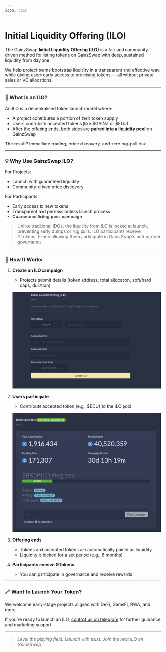 ```yaml
---
icon: coin
---
```


# Initial Liquidity Offering (ILO)



The GainzSwap **Initial Liquidity Offering (ILO)** is a fair and community-driven method for listing tokens on GainzSwap with deep, sustained liquidity from day one.

We help project teams bootstrap liquidity in a transparent and effective way, while giving users early access to promising tokens — all without private sales or VC allocations.

***

### 🚀 What Is an ILO?

An ILO is a decentralised token launch model where:

* A project contributes a portion of their token supply
* Users contribute accepted tokens (like $GAINZ or $EDU)
* After the offering ends, both sides are **paired into a liquidity pool** on GainzSwap

The result? Immediate trading, price discovery, and zero rug-pull risk.

***

### 💡 Why Use GainzSwap ILO?

For Projects:

* Launch with guaranteed liquidity
* Community-driven price discovery

For Participants:

* Early access to new tokens
* Transparent and permissionless launch process
* Guaranteed listing post-campaign

> Unlike traditional IDOs, the liquidity from ILO is locked at launch, preventing early dumps or rug pulls. ILO participants receive GTokens, hence allowing them participate in GainzSwap's and partner governance

***

### 🧾 How It Works

1.  **Create an ILO campaign**

    * Projects submit details (token address, total allocation, soft/hard caps, duration)

    ![](../.gitbook/assets/ilo-form.png)
2.  **Users participate**

    * Contribute accepted token (e.g., $EDU) to the ILO pool

    ![](../.gitbook/assets/ilo-contribute.png)
3. **Offering ends**
   * Tokens and accepted tokens are automatically paired as liquidity
   * Liquidity is locked for a set period (e.g., 6 months)
4. **Participants receive GTokens**
   * You can participate in governance and receive rewards

***

### 🪄 Want to Launch Your Token?

We welcome early-stage projects aligned with DeFi, GameFi, RWA, and more.

If you’re ready to launch an ILO, [contact us on telegram](https:t.me/GainzSwap) for further guidance and marketing support.

***

> _Level the playing field. Launch with trust. Join the next ILO on GainzSwap._
